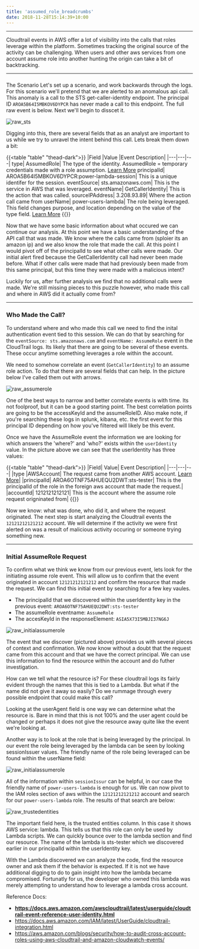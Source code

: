 ```yaml
---
title: 'assumed_role_breadcrumbs'
date: 2018-11-28T15:14:39+10:00
---
```


---

Cloudtrail events in AWS offer a lot of visibility into the calls that roles leverage within the platform. Sometimes tracking the original source of the activity can be challenging. When users and other aws services from one account assume role into another hunting the origin can take a bit of backtracking.

---

### 
The Scenario
Let's set up a scenario, and work backwards through the logs. For this scenario we'll pretend that we are alerted to an anomalous api call. This anomaly is a call to the STS get-caller-identity endpoint. The principal ID `AROA5B64I5MBKOV6DYPCR` has never made a call to this endpoint. The full raw event is below. Next we'll begin to disscet it.

![raw_sts](images/raw_event.png  "img-fluid")

Digging into this, there are several fields that as an analyst are important to us while we try to unravel the intent behind this call. Lets break them down a bit:

{{<table "table" "thead-dark">}}
|Field	|Value	|Event Description|
|---|---|---|
type|	AssumedRole|	The type of the identity. AssumedRole = temporary credentials made with a role assumption. [Learn More](https://docs.aws.amazon.com/awscloudtrail/latest/userguide/cloudtrail-event-reference-user-identity.html)
principalId|	AROA5B64I5MBKOV6DYPCR:power-lambda-session|	This is a unique identifer for the session.
eventSource|	sts.amazonaws.com|	This is the service in AWS that was leveraged.
eventName|	GetCallerIdentity|	This is the action that was called.
sourceIPAddress|	3.208.93.89|	Where the action call came from
userName|	power-users-lambda|	The role being leveraged. This field changes purpose, and location depending on the value of the type field. [Learn More](https://docs.aws.amazon.com/awscloudtrail/latest/userguide/cloudtrail-event-reference-user-identity.html)
{{</table>}}

Now that we have some basic information about what occured we can continue our analysis. At this point we have a basic understanding of the API call that was made. We know where the calls came from (sploier its an amazon ip) and we also know the role that made the call. At this point I would pivot off of the principalId to see what other calls were made. Our initial alert fired because the GetCallerIdentity call had never been made before. What if other calls were made that had previously been made from this same principal, but this time they were made with a malicious intent?

Luckily for us, after further analysis we find that no additional calls were made. We're still missing pieces to this puzzle however, who made this call and where in AWS did it actually come from?

---

### Who Made the Call?

To understand where and who made this call we need to find the inital authentication event tied to this session. We can do that by searching for the `eventSource: sts.amazonaws.com` and `eventName: AssumeRole` event in the CloudTrail logs. Its likely that there are going to be several of these events. These occur anytime something leverages a role within the account.

We need to somehow correlate an event (`GetCallerIdentity`) to an assume role action. To do that there are several fields that can help. In the picture below I've called them out with arrows.

![raw_assumerole](images/assumerole.png  "img-fluid")

One of the best ways to narrow and better correlate events is with time. Its not foolproof, but it can be a good starting point. The best correlation points are going to be the accessKeyId and the assumeRoleID. Also make note, if you're searching these logs in splunk, kibana, etc. the first event for this principal ID depending on how you've filtered will likely be this event.

Once we have the AssumeRole event the information we are looking for which answers the 'where?' and 'who?' exists within the `userIdentity` value. In the picture above we can see that the userIdentity has three values:

{{<table "table" "thead-dark">}}
|Field|	Value|	Event Description|
|---|---|---|
|type	|AWSAccount|	The request came from another AWS account. [Learn More](https://docs.aws.amazon.com/awscloudtrail/latest/userguide/cloudtrail-event-reference-user-identity.html)|
|principalId|	AROA6OTNF75AHUEQU2DWT:sts-tester|	This is the principalId of the role in the foreign aws account that made the request.|
|accountId|	1212121212121|	This is the account where the assume role request origninated from|
{{</table>}}

Now we know: what was done, who did it, and where the request originated. The next step is start analyzing the Cloudtrail events the `12121212121212` account. We will determine if the activity we were first alerted on was a result of malicious activity occuring or someone trying something new.

---

### Initial AssumeRole Request

To confirm what we think we know from our previous event, lets look for the initiating assume role event. This will allow us to confirm that the event originated in account `12121212121212` and confirm the resource that made the request. We can find this initial event by searching for a few key vaules.
- The principalId that we discovered within the userIdentity key in the previous event: `AROA6OTNF75AHUEQU2DWT:sts-tester`
- The assumeRole eventname: `AssumeRole`
- The accesKeyId in the responseElement: `ASIA5X73I5MBJI37NG6J`

![raw_initialassumerole](images/initial_assume_request.png  "img-fluid")

The event that we discover (pictured above) provides us with several pieces of context and confirmation. We now know without a doubt that the request came from this account and that we have the correct principal. We can use this information to find the resource within the account and do futher investigation.

How can we tell what the resource is? For these cloudtrail logs its fairly evident through the names that this is tied to a Lambda. But what if the name did not give it away so easily? Do we rummage through every possible endpoint that could make this call?

Looking at the userAgent field is one way we can determine what the resource is. Bare in mind that this is not 100% and the user agent could be changed or perhaps it does not give the resource away quite like the event we're looking at.

Another way is to look at the role that is being leveraged by the principal. In our event the role being leveraged by the lambda can be seen by looking sessionIssuer values. The friendly name of the role being leveraged can be found within the userName field:

![raw_initialassumerole](images/session_issuer.png  "img-fluid")

All of the information within `sessionIssur` can be helpful, in our case the friendly name of `power-users-lambda` is enough for us. We can now pivot to the IAM roles section of aws within the `12121212121212` account and search for our `power-users-lambda` role. The results  of that search are below:

![raw_trustedentities](images/trusted_entities.png  "img-fluid")

The important field here, is the trusted entities column. In this case it shows AWS service: lambda. This tells us that this role can only be used by Lambda scripts. We can quickly bounce over to the lambda section and find our resource. The name of the lambda is sts-tester which we discovered earlier in our principalId within the userIdentity key.

With the Lambda discovered we can analyze the code, find the resource owner and ask them if the behavior is expected. If it is not we have additional digging to do to gain insight into how the lambda became compromised. Fortunatly for us, the developer who owned this lambda was merely attempting to understand how to leverage a lambda cross account.

Reference Docs:

- **https://docs.aws.amazon.com/awscloudtrail/latest/userguide/cloudtrail-event-reference-user-identity.html**
- https://docs.aws.amazon.com/IAM/latest/UserGuide/cloudtrail-integration.html
- https://aws.amazon.com/blogs/security/how-to-audit-cross-account-roles-using-aws-cloudtrail-and-amazon-cloudwatch-events/